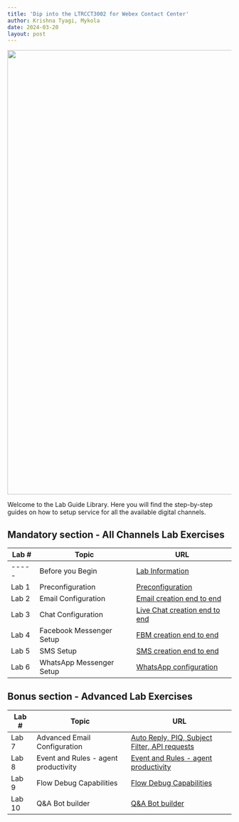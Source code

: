 ```yaml
---
title: 'Dip into the LTRCCT3002 for Webex Contact Center'
author: Krishna Tyagi, Mykola 
date: 2024-03-20
layout: post
---
```


<img align="middle" src="/LTRCCT3002/assets/images/Admin.jpeg" width="1000" />

Welcome to the Lab Guide Library. Here you will find the step-by-step guides on how to setup service for all the available digital channels.

## Mandatory section - All Channels Lab Exercises

| Lab # | Topic                    | URL                                                       |
| ----- | ------------------------ | --------------------------------------------------------- |
| ----- | Before you Begin         | [Lab Information](/LTRCCT3002/pages/Lab0_Info)               |
| Lab 1 | Preconfiguration         | [Preconfiguration](/LTRCCT3002/pages/Lab1_Preconfiguration)  |
| Lab 2 | Email Configuration      | [Email creation end to end](/LTRCCT3002/pages/Lab2_Email)    |
| Lab 3 | Chat Configuration       | [Live Chat creation end to end](/LTRCCT3002/pages/Lab3_Chat) |
| Lab 4 | Facebook Messenger Setup | [FBM creation end to end](/LTRCCT3002/pages/Lab4_FBM)        |
| Lab 5 | SMS Setup                | [SMS creation end to end](/LTRCCT3002/pages/Lab5_SMS)        |
| Lab 6 | WhatsApp Messenger Setup | [WhatsApp configuration](/LTRCCT3002/pages/Lab6_Whatsapp)    |

## Bonus section - Advanced Lab Exercises

| Lab #  | Topic                                | URL                                                                                 |
| ------ | ------------------------------------ | ----------------------------------------------------------------------------------- |
| Lab 7  | Advanced Email Configuration         | [Auto Reply, PIQ, Subject Filter, API requests](/LTRCCT3002/pages/Lab7_Email_Advanced) |
| Lab 8  | Event and Rules - agent productivity | [Event and Rules - agent productivity](/LTRCCT3002/pages/Lab8_AgentProductivity)       |
| Lab 9  | Flow Debug Capabilities              | [Flow Debug Capabilities](/LTRCCT3002/pages/Lab9_Troubleshooting)                      |
| Lab 10 | Q&A Bot builder                      | [Q&A Bot builder](/LTRCCT3002/pages/Lab10_Bot)                                         |
